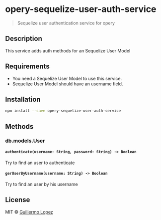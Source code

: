 # opery-sequelize-user-auth-service

> Sequelize user authentication service for opery

## Description

This service adds auth methods for an Sequelize User Model

## Requirements

- You need a Sequelize User Model to use this service.
- Sequelize User Model should have an username field.


## Installation

```bash
npm install --save opery-sequelize-user-auth-service
```

## Methods

### db.models.User

#### `authenticate(username: String, password: String) -> Boolean`
Try to find an user to authenticate

#### `gerUserByUsername(username: String) -> Boolean`
Try to find an user by his username

## License

MIT © [Guillermo Lopez](http://www.guillermolopez.net)